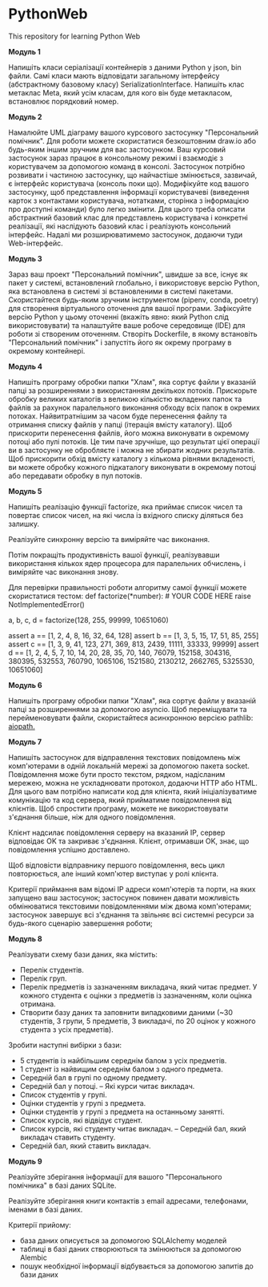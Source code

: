 # PythonWeb
This repository for learning Python Web

**Модуль 1**

Напишіть класи серіалізації контейнерів з даними Python у json, bin файли. Самі класи мають відповідати загальному інтерфейсу (абстрактному базовому класу) SerializationInterface.
Напишіть клас метаклас Meta, який усім класам, для кого він буде метакласом, встановлює порядковий номер. 

**Модуль 2**

Намалюйте UML діаграму вашого курсового застосунку "Персональний помічник". Для роботи можете скористатися безкоштовним draw.io або будь-яким іншим зручним для вас застосунком.
Ваш курсовий застосунок зараз працює в консольному режимі і взаємодіє з користувачем за допомогою команд в консолі. Застосунок потрібно розвивати і частиною застосунку, що найчастіше змінюється, зазвичай, є інтерфейс користувача (консоль поки що). Модифікуйте код вашого застосунку, щоб представлення інформації користувачеві (виведення карток з контактами користувача, нотатками, сторінка з інформацією про доступні команди) було легко змінити. Для цього треба описати абстрактний базовий клас для представлень користувача і конкретні реалізації, які наслідують базовий клас і реалізують консольний інтерфейс. Надалі ми розширюватимемо застосунок, додаючи туди Web-інтерфейс.

**Модуль 3**

Зараз ваш проект "Персональний помічник", швидше за все, існує як пакет у системі, встановлений глобально, і використовує версію Python, яка встановлена в системі зі встановленими в системі пакетами. Скористайтеся будь-яким зручним інструментом (pipenv, conda, poetry) для створення віртуального оточення для вашої програми. Зафіксуйте версію Python у цьому оточенні (вкажіть явно: який Python слід використовувати) та налаштуйте ваше робоче середовище (IDE) для роботи зі створеним оточенням.
Створіть Dockerfile, в якому встановіть "Персональний помічник" і запустіть його як окрему програму в окремому контейнері.

**Модуль 4**

Напишіть програму обробки папки "Хлам", яка сортує файли у вказаній папці за розширеннями з використанням декількох потоків. Прискорьте обробку великих каталогів з великою кількістю вкладених папок та файлів за рахунок паралельного виконання обходу всіх папок в окремих потоках. Найвитратнішим за часом буде перенесення файлу та отримання списку файлів у папці (ітерація вмісту каталогу). Щоб прискорити перенесення файлів, його можна виконувати в окремому потоці або пулі потоків. Це тим паче зручніше, що результат цієї операції ви в застосунку не обробляєте і можна не збирати жодних результатів. Щоб прискорити обхід вмісту каталогу з кількома рівнями вкладеності, ви можете обробку кожного підкаталогу виконувати в окремому потоці або передавати обробку в пул потоків.

**Модуль 5**

Напишіть реалізацію функції factorize, яка приймає список чисел та повертає список чисел, на які числа із вхідного списку діляться без залишку.

Реалізуйте синхронну версію та виміряйте час виконання.

Потім покращіть продуктивність вашої функції, реалізувавши використання кількох ядер процесора для паралельних обчислень, і виміряйте час виконання знову.

Для перевірки правильності роботи алгоритму самої функції можете скористатися тестом:
def factorize(*number):
    # YOUR CODE HERE
    raise NotImplementedError()

a, b, c, d  = factorize(128, 255, 99999, 10651060)

assert a == [1, 2, 4, 8, 16, 32, 64, 128]
assert b == [1, 3, 5, 15, 17, 51, 85, 255]
assert c == [1, 3, 9, 41, 123, 271, 369, 813, 2439, 11111, 33333, 99999]
assert d == [1, 2, 4, 5, 7, 10, 14, 20, 28, 35, 70, 140, 76079, 152158, 304316, 380395, 532553, 760790, 1065106, 1521580, 2130212, 2662765, 5325530, 10651060]

**Модуль 6**

Напишіть програму обробки папки "Хлам", яка сортує файли у вказаній папці за розширеннями за допомогою asyncio. Щоб переміщувати та перейменовувати файли, скористайтеся асинхронною версією pathlib: [aiopath.](https://pypi.org/project/aiopath/)

**Модуль 7**

Напишіть застосунок для відправлення текстових повідомлень між комп'ютерами в одній локальній мережі за допомогою пакета socket. Повідомлення може бути просто текстом, рядком, надісланим мережею, можна не ускладнювати протокол, додаючи HTTP або HTML. Для цього вам потрібно написати код для клієнта, який ініціалізуватиме комунікацію та код сервера, який прийматиме повідомлення від клієнтів. Щоб спростити програму, можете не використовувати з'єднання більше, ніж для одного повідомлення.

Клієнт надсилає повідомлення серверу на вказаний IP, сервер відповідає OK та закриває з'єднання. Клієнт, отримавши OK, знає, що повідомлення успішно доставлено.

Щоб відповісти відправнику першого повідомлення, весь цикл повторюється, але інший комп'ютер виступає у ролі клієнта.

Критерії приймання
вам відомі IP адреси комп'ютерів та порти, на яких запущено ваш застосунок;
застосунок повинен давати можливість обмінюватися текстовими повідомленнями між двома комп'ютерами;
застосунок завершує всі з'єднання та звільняє всі системні ресурси за будь-якого сценарію завершення роботи;

**Модуль 8**

Реалізувати схему бази даних, яка містить:

- Перелік студентів.
- Перелік груп.
- Перелік предметів із зазначенням викладача, який читає предмет. У кожного студента є оцінки з предметів із зазначенням, коли оцінка отримана.
- Створити базу даних та заповнити випадковими даними (~30 студентів, 3 групи, 5 предметів, 3 викладачі, по 20 оцінок у кожного студента з усіх предметів).

Зробити наступні вибірки з бази:

- 5 студентів із найбільшим середнім балом з усіх предметів.
- 1 студент із найвищим середнім балом з одного предмета.
- Середній бал в групі по одному предмету.
- Середній бал у потоці. 
– Які курси читає викладач.
- Список студентів у групі.
- Оцінки студентів у групі з предмета.
- Оцінки студентів у групі з предмета на останньому занятті.
- Список курсів, які відвідує студент.
- Список курсів, які студенту читає викладач. 
– Середній бал, який викладач ставить студенту.
- Середній бал, який ставить викладач.

**Модуль 9**

Реалізуйте зберігання інформації для вашого "Персонального помічника" в базі даних SQLite.

Реалізуйте зберігання книги контактів з email адресами, телефонами, іменами в базі даних.

Критерії прийому:

- база даних описується за допомогою SQLAlchemy моделей
- таблиці в базі даних створюються та змінюються за допомогою Alembic
- пошук необхідної інформації відбувається за допомогою запитів до бази даних
